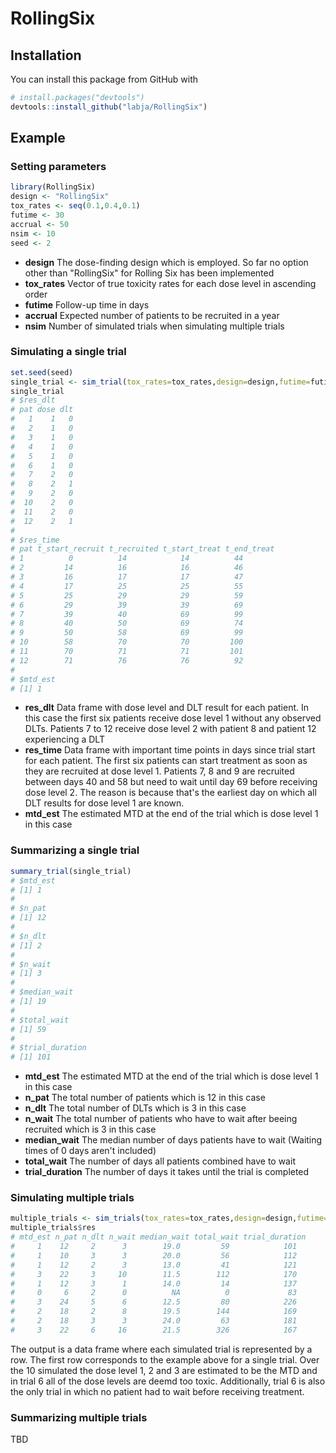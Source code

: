 # RollingSix

## Installation

You can install this package from GitHub with
``` r
# install.packages("devtools")
devtools::install_github("labja/RollingSix")
```

## Example

### Setting parameters 
``` r
library(RollingSix)
design <- "RollingSix"
tox_rates <- seq(0.1,0.4,0.1)
futime <- 30
accrual <- 50
nsim <- 10
seed <- 2
```
* **design** The dose-finding design which is employed. So far no option other than "RollingSix" for Rolling Six has been implemented
* **tox_rates** Vector of true toxicity rates for each dose level in ascending order
* **futime** Follow-up time in days
* **accrual** Expected number of patients to be recruited in a year
* **nsim** Number of simulated trials when simulating multiple trials

### Simulating a single trial
``` r
set.seed(seed)
single_trial <- sim_trial(tox_rates=tox_rates,design=design,futime=futime,accrual=accrual)
single_trial
# $res_dlt
# pat dose dlt
#   1    1   0
#   2    1   0
#   3    1   0
#   4    1   0
#   5    1   0
#   6    1   0
#   7    2   0
#   8    2   1
#   9    2   0
#  10    2   0
#  11    2   0
#  12    2   1
# 
# $res_time
# pat t_start_recruit t_recruited t_start_treat t_end_treat
# 1          0          14            14          44
# 2         14          16            16          46
# 3         16          17            17          47
# 4         17          25            25          55
# 5         25          29            29          59
# 6         29          39            39          69
# 7         39          40            69          99
# 8         40          50            69          74
# 9         50          58            69          99
# 10        58          70            70         100
# 11        70          71            71         101
# 12        71          76            76          92
# 
# $mtd_est
# [1] 1
```
* **res_dlt** Data frame with dose level and DLT result for each patient. In this case the first six patients receive dose level 1 without any observed DLTs. Patients 7 to 12 receive dose level 2 with patient 8 and patient 12 experiencing a DLT
* **res_time** Data frame with important time points in days since trial start for each patient. The first six patients can start treatment as soon as they are recruited at dose level 1. Patients 7, 8 and 9 are recruited between days 40 and 58 but need to wait until day 69 before receiving dose level 2. The reason is because that's the earliest day on which all DLT results for dose level 1 are known.
* **mtd_est** The estimated MTD at the end of the trial which is dose level 1 in this case 

### Summarizing a single trial
``` r
summary_trial(single_trial)
# $mtd_est
# [1] 1
# 
# $n_pat
# [1] 12
# 
# $n_dlt
# [1] 2
# 
# $n_wait
# [1] 3
# 
# $median_wait
# [1] 19
# 
# $total_wait
# [1] 59
# 
# $trial_duration
# [1] 101
```

* **mtd_est** The estimated MTD at the end of the trial which is dose level 1 in this case 
* **n_pat** The total number of patients which is 12 in this case
* **n_dlt** The total number of DLTs which is 3 in this case
* **n_wait** The total number of patients who have to wait after beeing recruited which is 3 in this case
* **median_wait** The median number of days patients have to wait (Waiting times of 0 days aren't included)
* **total_wait** The number of days all patients combined have to wait
* **trial_duration** The number of days it takes until the trial is completed

### Simulating multiple trials
``` r
multiple_trials <- sim_trials(tox_rates=tox_rates,design=design,futime=futime,accrual=accrual,nsim=nsim,seed=seed)
multiple_trials$res
# mtd_est n_pat n_dlt n_wait median_wait total_wait trial_duration
#     1    12     2      3        19.0         59            101
#     1    10     3      3        20.0         56            112
#     1    12     2      3        13.0         41            121
#     3    22     3     10        11.5        112            170
#     1    12     3      1        14.0         14            137
#     0     6     2      0          NA          0             83
#     3    24     5      6        12.5         80            226
#     2    18     2      8        19.5        144            169
#     2    18     3      3        24.0         63            181
#     3    22     6     16        21.5        326            167
```
The output is a data frame where each simulated trial is represented by a row. The first row corresponds to the example above for a single trial. Over the 10 simulated the dose level 1, 2 and 3 are estimated to be the MTD and in trial 6 all of the dose levels are deemd too toxic. Additionally, trial 6 is also the only trial in which no patient had to wait before receiving treatment.

### Summarizing multiple trials
TBD

